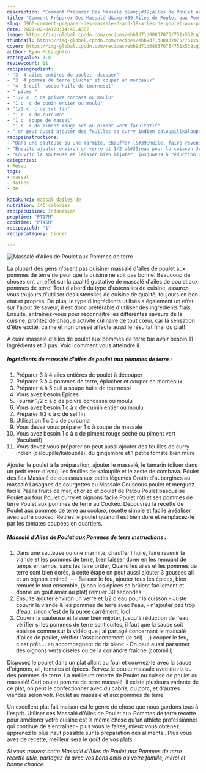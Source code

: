 ```yaml
---
description: "Comment Préparer Des Massalé d&amp;#39;Ailes de Poulet aux Pommes de terre"
title: "Comment Préparer Des Massalé d&amp;#39;Ailes de Poulet aux Pommes de terre"
slug: 3960-comment-preparer-des-massale-d-and-39-ailes-de-poulet-aux-pommes-de-terre
date: 2021-02-04T20:14:40.436Z
image: https://img-global.cpcdn.com/recipes/ebb9d71d08837075/751x532cq70/massale-dailes-de-poulet-aux-pommes-de-terre-photo-principale-de-la-recette.jpg
thumbnail: https://img-global.cpcdn.com/recipes/ebb9d71d08837075/751x532cq70/massale-dailes-de-poulet-aux-pommes-de-terre-photo-principale-de-la-recette.jpg
cover: https://img-global.cpcdn.com/recipes/ebb9d71d08837075/751x532cq70/massale-dailes-de-poulet-aux-pommes-de-terre-photo-principale-de-la-recette.jpg
author: Ryan McLaughlin
ratingvalue: 3.8
reviewcount: 11
recipeingredient:
- "3  4 ailes entires de poulet  dcouper"
- "3  4 pommes de terre plucher et couper en morceaux"
- "4  5 cuil  soupe huile de tournesol"
- " pices "
- "1/2 c  c de poivre concass ou moulu"
- "1 c  c de cumin entier ou moulu"
- "1/2 c  c de sel fin"
- "1 c  c de curcuma"
- "1 c  soupe de massal"
- "1 c  c de piment rouge sch ou piment vert facultatif"
- " on peut aussi ajouter des feuilles de curry indien caloupillkaloupil du gingembre et 1 petite tomate bien mre"
recipeinstructions:
- "Dans une sauteuse ou une marmite, chauffer l&#39;huile, faire revenir la viande et les pommes de terre, bien laisser dorer en les remuant de temps en temps, sans les faire brûler, Quand les ailes et les pommes de terre sont bien dorés, à cette étape on peut aussi ajouter 3 gousses ail et un oignon émincé,   Baisser le feu, ajouter tous les épices, bien remuer le tout ensemble, (sinon les épices se brûlent facilement et donne un goût amer au plat) remuer 30 secondes"
- "Ensuite ajouter environ un verre et 1/2 d&#39;eau pour la cuisson Juste couvrir la viande &amp; les pommes de terre avec l&#39;eau,  n&#39;ajouter pas trop d&#39;eau, sinon c&#39;est de la purée carrément, lool"
- "Couvrir la sauteuse et laisser bien mijoter, jusqu&#39;à réduction de l&#39;eau, vérifier si les pommes de terre sont cuites, il faut que la sauce soit épaisse comme sur la vidéo que j&#39;ai partagé concernant le massalé d&#39;ailes de poulet, vérifier l&#39;assaisonnement (le sel) ;) couper le feu, c&#39;est prêt.... en accompagnent de riz blanc  On peut aussi parsemer des oignons verts ciselés ou de la coriandre fraîche (cotomilli)"
categories:
- Resep
tags:
- massal
- dailes
- de

katakunci: massal dailes de 
nutrition: 146 calories
recipecuisine: Indonesian
preptime: "PT17M"
cooktime: "PT45M"
recipeyield: "1"
recipecategory: Dinner

---
```



![Massalé d&#39;Ailes de Poulet aux Pommes de terre](https://img-global.cpcdn.com/recipes/ebb9d71d08837075/751x532cq70/massale-dailes-de-poulet-aux-pommes-de-terre-photo-principale-de-la-recette.jpg)

La plupart des gens n'osent pas cuisiner massalé d&#39;ailes de poulet aux pommes de terre de peur que la cuisine ne soit pas bonne. Beaucoup de choses ont un effet sur la qualité gustative de massalé d&#39;ailes de poulet aux pommes de terre! Tout d'abord du type d'ustensiles de cuisine, assurez-vous toujours d'utiliser des ustensiles de cuisine de qualité, toujours en bon état et propres. De plus, le type d'ingrédients utilisés a également un effet sur l'ajout de saveur, il est donc préférable d'utiliser des ingrédients frais. Ensuite, entraînez-vous pour reconnaître les différentes saveurs de la cuisine, profitez de chaque activité culinaire de tout cœur, car la sensation d'être excité, calme et non pressé affecte aussi le résultat final du plat!

<!--inarticleads1-->

À cuire massalé d&#39;ailes de poulet aux pommes de terre tue avoir besoin 11 Ingrédients et 3 pas. Voici comment vous atteindre il.

##### Ingrédients de massalé d&#39;ailes de poulet aux pommes de terre :

1. Préparer 3 à 4 ailes entières de poulet à découper
1. Préparer 3 à 4 pommes de terre, éplucher et couper en morceaux
1. Préparer 4 à 5 cuil à soupe huile de tournesol
1. Vous avez besoin  Épices :
1. Fournir 1/2 c à c de poivre concassé ou moulu
1. Vous avez besoin 1 c à c de cumin entier ou moulu
1. Préparer 1/2 c à c de sel fin
1. Utilisation 1 c à c de curcuma
1. Vous devez vous préparer 1 c à soupe de massalé
1. Vous avez besoin 1 c à c de piment rouge séché ou piment vert (facultatif)
1. Vous devez vous préparer  on peut aussi ajouter des feuilles de curry indien (caloupillé/kaloupilé), du gingembre et 1 petite tomate bien mûre


Ajouter le poulet à la préparation, ajouter le massalé, le tamarin (diluer dans un petit verre d&#39;eau), les feuilles de kaloupilé et le zeste de combava. Poulet des îles Massalé de ouassous aux petits légumes Gratin d&#39;aubergines au massalé Lasagnes de courgettes au Massalé Couscous poulet et merguez facile Paëlla fruits de mer, chorizo et poulet de Patou Poulet basquaise Poulet au four Poulet curry et oignons facile Poulet rôti et ses pommes de terre Poulet aux pommes de terre au Cookeo. Découvrez la recette de Poulet aux pommes de terre au cookeo, recette simple et facile à réaliser avec votre cookeo. Retirez le poulet quand il est bien doré et remplacez-le par les tomates coupées en quartiers. 

<!--inarticleads2-->

##### Massalé d&#39;Ailes de Poulet aux Pommes de terre instructions :

1. Dans une sauteuse ou une marmite, chauffer l&#39;huile, faire revenir la viande et les pommes de terre, bien laisser dorer en les remuant de temps en temps, sans les faire brûler, Quand les ailes et les pommes de terre sont bien dorés, à cette étape on peut aussi ajouter 3 gousses ail et un oignon émincé,  -  - Baisser le feu, ajouter tous les épices, bien remuer le tout ensemble, (sinon les épices se brûlent facilement et donne un goût amer au plat) remuer 30 secondes
1. Ensuite ajouter environ un verre et 1/2 d&#39;eau pour la cuisson - Juste couvrir la viande &amp; les pommes de terre avec l&#39;eau,  - n&#39;ajouter pas trop d&#39;eau, sinon c&#39;est de la purée carrément, lool
1. Couvrir la sauteuse et laisser bien mijoter, jusqu&#39;à réduction de l&#39;eau, vérifier si les pommes de terre sont cuites, il faut que la sauce soit épaisse comme sur la vidéo que j&#39;ai partagé concernant le massalé d&#39;ailes de poulet, vérifier l&#39;assaisonnement (le sel) - ;) couper le feu, c&#39;est prêt.... en accompagnent de riz blanc  - On peut aussi parsemer des oignons verts ciselés ou de la coriandre fraîche (cotomilli)


Disposez le poulet dans un plat allant au four et couvrez-le avec la sauce d&#39;oignons, ail, tomates et épices. Servez le poulet massale avec du riz ou des pommes de terre. La meilleure recette de Poulet ou cuisse de poulet au massalé! Cari poulet pomme de terre massalé, il existe plusieurs variante de ce plat, on peut le confectionner avec du cabris, du porc, et d&#39;autres viandes selon votr. Poulet au massalé et aux pommes de terre. 

<!--inarticleads1-->

<p>
Un excellent plat fait maison est le genre de chose que nous gardons tous à l'esprit. Utiliser ces Massalé d&#39;Ailes de Poulet aux Pommes de terre recette pour améliorer votre cuisine est la même chose qu'un athlète professionnel qui continue de s'entraîner - plus vous le faites, mieux vous obtenez, apprenez le plus haut possible sur la préparation des aliments . Plus vous avez de recette, meilleur sera le goût de vos plats.
</p>

<p>
<i>Si vous trouvez cette Massalé d&#39;Ailes de Poulet aux Pommes de terre recette utile, partagez-la avec vos bons amis ou votre famille, merci et bonne chance.</i>
</p>
